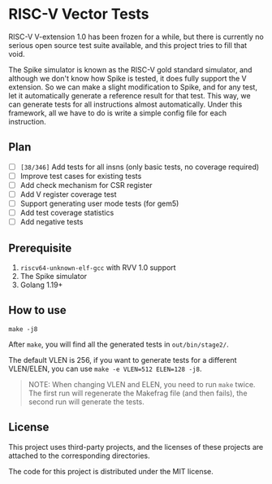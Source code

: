 # RISC-V Vector Tests

RISC-V V-extension 1.0 has been frozen for a while, but there is currently no serious open source test suite available, and this project tries to fill that void.

The Spike simulator is known as the RISC-V gold standard simulator, and although we don't know how Spike is tested, it does fully support the V extension. So we can make a slight modification to Spike, and for any test, let it automatically generate a reference result for that test. This way, we can generate tests for all instructions almost automatically. Under this framework, all we have to do is write a simple config file for each instruction.

## Plan

- [ ] `[38/346]` Add tests for all insns (only basic tests, no coverage required)
- [ ] Improve test cases for existing tests
- [ ] Add check mechanism for CSR register
- [ ] Add V register coverage test
- [ ] Support generating user mode tests (for gem5)
- [ ] Add test coverage statistics
- [ ] Add negative tests

## Prerequisite

1. `riscv64-unknown-elf-gcc` with RVV 1.0 support
2. The Spike simulator
3. Golang 1.19+

## How to use

```
make -j8
```

After `make`, you will find all the generated tests in `out/bin/stage2/`.

The default VLEN is 256, if you want to generate tests for a different VLEN/ELEN, you can use `make -e VLEN=512 ELEN=128 -j8`.

> NOTE: When changing VLEN and ELEN, you need to run `make` twice. The first run will regenerate the Makefrag file (and then fails), the second run will generate the tests.

## License

This project uses third-party projects, and the licenses of these projects are attached to the corresponding directories.

The code for this project is distributed under the MIT license.
